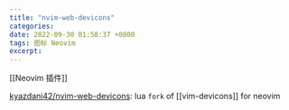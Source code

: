 ```yaml
---
title: "nvim-web-devicons"
categories: 
date: 2022-09-30 01:58:37 +0800
tags: 图标 Neovim
excerpt: 
---
```


[[Neovim 插件]]

[kyazdani42/nvim-web-devicons](https://github.com/kyazdani42/nvim-web-devicons): lua `fork` of [[vim-devicons]] for neovim




